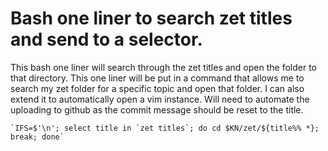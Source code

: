# Bash one liner to search zet titles and send to a selector.

This bash one liner will search through the zet titles and open the folder to that directory. This one liner will be put in a command that allows me to search my zet folder for a specific topic and open that folder. I can also extend it to automatically open a vim instance. Will need to automate the uploading to github as the commit message should be reset to the title.
```
`IFS=$'\n'; select title in `zet titles`; do cd $KN/zet/${title%% *}; break; done`
```
